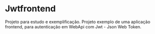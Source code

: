# Jwtfrontend
Projeto para estudo e exemplificação. 
Projeto exemplo de uma aplicação frontend, para autenticação em WebApi com Jwt - Json Web Token.
